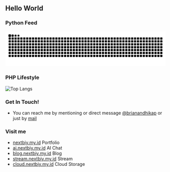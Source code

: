 ## Hello World

### Python Feed
![Snake animation](https://raw.githubusercontent.com/brianandhikap/brianandhika/output/github-contribution-grid-snake-dark.svg)

### PHP Lifestyle
![Top Langs](https://github-readme-stats.vercel.app/api/top-langs/?username=aldinokemal&layout=compact)

### Get In Touch!
- You can reach me by mentioning or direct message [@brianandhikap](https://instagram.com/brianandhikap) or just by [mail](mailto:r.brianandhikap@gmail.com)

### Visit me
- [nextbiy.my.id](https://nextbiy.my.id) Portfolio
- [ai.nextbiy.my.id](https://ai.nextbiy.my.id) AI Chat
- [blog.nextbiy.my.id](https://blog.nextbiy.my.id) Blog
- [stream.nextbiy.my.id](https://stream.nextbiy.my.id/) Stream
- [cloud.nextbiy.my.id](https://cloud.nextbiy.my.id) Cloud Storage
